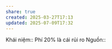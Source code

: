 ```yaml
---
share: true
created: 2025-03-27T17:13
updated: 2025-07-09T17:32
---
```

Khái niệm:: 
Phí 20% là cái rủi ro 
Nguồn:: 
